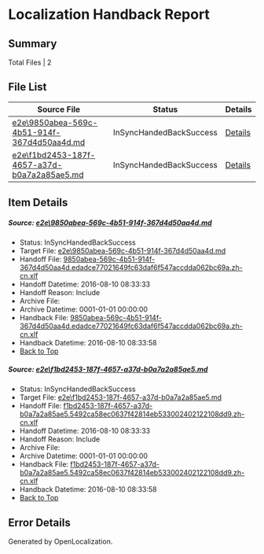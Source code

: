 # <a name='report-top'></a> Localization Handback Report

## Summary
 Total Files | 2

## File List
 Source File | Status | Details 
 ----------- | ------ | ------- 
 [e2e\9850abea-569c-4b51-914f-367d4d50aa4d.md](https://github.com/OpenLocalizationTestOrg/oltest/blob/81fb396b49dcdbb360156efc815d7b5222f9fba6/e2e/9850abea-569c-4b51-914f-367d4d50aa4d.md) | InSyncHandedBackSuccess | [Details](#178fe2ff9f1907ee1b6ecaaf468bab174f696dbf1)
 [e2e\f1bd2453-187f-4657-a37d-b0a7a2a85ae5.md](https://github.com/OpenLocalizationTestOrg/oltest/blob/81fb396b49dcdbb360156efc815d7b5222f9fba6/e2e/f1bd2453-187f-4657-a37d-b0a7a2a85ae5.md) | InSyncHandedBackSuccess | [Details](#baac00e5b126099215da2e7a683eed7b9306b16a2)

## Item Details
##### <a name='178fe2ff9f1907ee1b6ecaaf468bab174f696dbf1'></a> Source: [e2e\9850abea-569c-4b51-914f-367d4d50aa4d.md](https://github.com/OpenLocalizationTestOrg/oltest/blob/81fb396b49dcdbb360156efc815d7b5222f9fba6/e2e/9850abea-569c-4b51-914f-367d4d50aa4d.md)
* Status: InSyncHandedBackSuccess
* Target File: [e2e\9850abea-569c-4b51-914f-367d4d50aa4d.md](https://github.com/OpenLocalizationTestOrg/ol-test-zhcn/blob/b9c614d3c9b81bb6e3dc696e0af52c26ef74fe7e/e2e/9850abea-569c-4b51-914f-367d4d50aa4d.md)
* Handoff File: [9850abea-569c-4b51-914f-367d4d50aa4d.edadce77021649fc63daf6f547accdda062bc69a.zh-cn.xlf](https://github.com/OpenLocalizationTestOrg/olhandoff-e2e/blob/b06a9cf8c2d4306cb7fd329ea7bd9a218d01f6b1/ol-handoff/OpenLocalizationTestOrg/ol-test-zhcn/ci/high/9850abea-569c-4b51-914f-367d4d50aa4d.edadce77021649fc63daf6f547accdda062bc69a.zh-cn.xlf)
* Handoff Datetime: 2016-08-10 08:33:33
* Handoff Reason: Include
* Archive File: 
* Archive Datetime: 0001-01-01 00:00:00
* Handback File: [9850abea-569c-4b51-914f-367d4d50aa4d.edadce77021649fc63daf6f547accdda062bc69a.zh-cn.xlf](https://github.com/OpenLocalizationTestOrg/olhandback-e2e/blob/455e59dd525c8c9a4fe6ea55a2d2ab09de18130c/ol-handback/OpenLocalizationTestOrg/ol-test-zhcn/ci/high/9850abea-569c-4b51-914f-367d4d50aa4d.edadce77021649fc63daf6f547accdda062bc69a.zh-cn.xlf)
* Handback Datetime: 2016-08-10 08:33:58
* [Back to Top](#report-top)

##### <a name='baac00e5b126099215da2e7a683eed7b9306b16a2'></a> Source: [e2e\f1bd2453-187f-4657-a37d-b0a7a2a85ae5.md](https://github.com/OpenLocalizationTestOrg/oltest/blob/81fb396b49dcdbb360156efc815d7b5222f9fba6/e2e/f1bd2453-187f-4657-a37d-b0a7a2a85ae5.md)
* Status: InSyncHandedBackSuccess
* Target File: [e2e\f1bd2453-187f-4657-a37d-b0a7a2a85ae5.md](https://github.com/OpenLocalizationTestOrg/ol-test-zhcn/blob/b9c614d3c9b81bb6e3dc696e0af52c26ef74fe7e/e2e/f1bd2453-187f-4657-a37d-b0a7a2a85ae5.md)
* Handoff File: [f1bd2453-187f-4657-a37d-b0a7a2a85ae5.5492ca58ec0637f42814eb533002402122108dd9.zh-cn.xlf](https://github.com/OpenLocalizationTestOrg/olhandoff-e2e/blob/b06a9cf8c2d4306cb7fd329ea7bd9a218d01f6b1/ol-handoff/OpenLocalizationTestOrg/ol-test-zhcn/ci/high/f1bd2453-187f-4657-a37d-b0a7a2a85ae5.5492ca58ec0637f42814eb533002402122108dd9.zh-cn.xlf)
* Handoff Datetime: 2016-08-10 08:33:33
* Handoff Reason: Include
* Archive File: 
* Archive Datetime: 0001-01-01 00:00:00
* Handback File: [f1bd2453-187f-4657-a37d-b0a7a2a85ae5.5492ca58ec0637f42814eb533002402122108dd9.zh-cn.xlf](https://github.com/OpenLocalizationTestOrg/olhandback-e2e/blob/455e59dd525c8c9a4fe6ea55a2d2ab09de18130c/ol-handback/OpenLocalizationTestOrg/ol-test-zhcn/ci/high/f1bd2453-187f-4657-a37d-b0a7a2a85ae5.5492ca58ec0637f42814eb533002402122108dd9.zh-cn.xlf)
* Handback Datetime: 2016-08-10 08:33:58
* [Back to Top](#report-top)


## Error Details

Generated by OpenLocalization.
